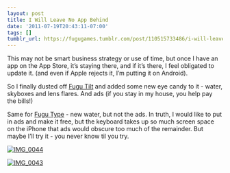 ```yaml
---
layout: post
title: I Will Leave No App Behind
date: '2011-07-19T20:43:11-07:00'
tags: []
tumblr_url: https://fugugames.tumblr.com/post/110515733486/i-will-leave-no-app-behind
---
```

This may not be smart business strategy or use of time, but once I have an app on the App Store, it’s staying there, and if it’s there, I feel obligated to update it. (and even if Apple rejects it, I’m putting it on Android).

So I finally dusted off [Fugu Tilt](http://itunes.apple.com/us/app/fugutilt/id295241739) and added some new eye candy to it - water, skyboxes and lens flares. And ads (if you stay in my house, you help pay the bills!)

Same for [Fugu Type](http://itunes.apple.com/app/fugu-type/id361179164) - new water, but not the ads. In truth, I would like to put in ads and make it free, but the keyboard takes up so much screen space on the iPhone that ads would obscure too much of the remainder. But maybe I’ll try it - you never know til you try.

[![](http://itshardtofondlepenguins.com/wp-content/uploads/2011/07/IMG_0044.png "IMG\_0044")](http://itshardtofondlepenguins.com/wp-content/uploads/2011/07/IMG_0044.png)

[![](http://itshardtofondlepenguins.com/wp-content/uploads/2011/07/IMG_0043.png "IMG\_0043")](http://itshardtofondlepenguins.com/wp-content/uploads/2011/07/IMG_0043.png)


